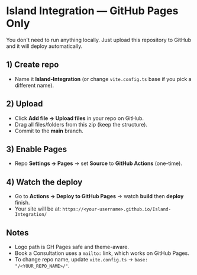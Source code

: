 # Island Integration — GitHub Pages Only

You don't need to run anything locally. Just upload this repository to GitHub and it will deploy automatically.

## 1) Create repo
- Name it **Island-Integration** (or change `vite.config.ts` base if you pick a different name).

## 2) Upload
- Click **Add file → Upload files** in your repo on GitHub.
- Drag all files/folders from this zip (keep the structure).
- Commit to the **main** branch.

## 3) Enable Pages
- Repo **Settings → Pages** → set **Source** to **GitHub Actions** (one-time).

## 4) Watch the deploy
- Go to **Actions → Deploy to GitHub Pages** → watch **build** then **deploy** finish.
- Your site will be at: `https://<your-username>.github.io/Island-Integration/`

## Notes
- Logo path is GH Pages safe and theme-aware.
- Book a Consultation uses a `mailto:` link, which works on GitHub Pages.
- To change repo name, update `vite.config.ts` → `base: "/<YOUR_REPO_NAME>/"`.

